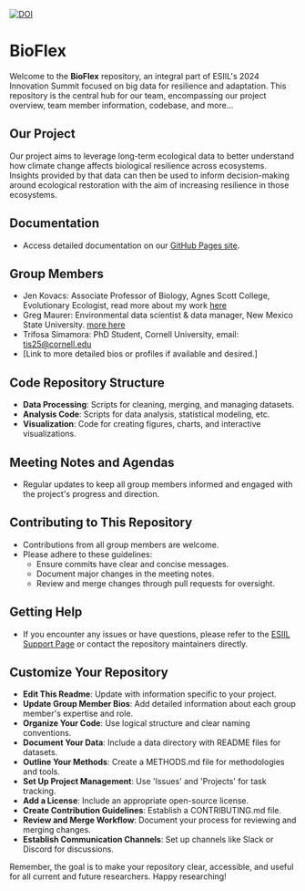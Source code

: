 [![DOI](https://zenodo.org/badge/800243545.svg)](https://zenodo.org/doi/10.5281/zenodo.11189031)

# BioFlex

Welcome to the **BioFlex** repository, an integral part of ESIIL's 2024 Innovation Summit focused on big data for resilience and adaptation. This repository is the central hub for our team, encompassing our project overview, team member information, codebase, and more...


## Our Project
Our project aims to leverage long-term ecological data to better understand how climate change affects biological resilience across ecosystems. Insights provided by that data can then be used to inform decision-making around ecological restoration with the aim of increasing resilience in those ecosystems. 


## Documentation
- Access detailed documentation on our [GitHub Pages site](https://your-gh-pages-url/).


## Group Members
- Jen Kovacs: Associate Professor of Biology, Agnes Scott College, Evolutionary Ecologist, read more about my work [here](https://jkovacs.agnesscott.org/)
- Greg Maurer: Environmental data scientist & data manager, New Mexico State University. [more here](https://greg.pronghorns.net)
- Trifosa Simamora: PhD Student, Cornell University, email: tis25@cornell.edu
- [Link to more detailed bios or profiles if available and desired.]

## Code Repository Structure
- **Data Processing**: Scripts for cleaning, merging, and managing datasets.
- **Analysis Code**: Scripts for data analysis, statistical modeling, etc.
- **Visualization**: Code for creating figures, charts, and interactive visualizations.

## Meeting Notes and Agendas
- Regular updates to keep all group members informed and engaged with the project's progress and direction.

## Contributing to This Repository
- Contributions from all group members are welcome.
- Please adhere to these guidelines:
  - Ensure commits have clear and concise messages.
  - Document major changes in the meeting notes.
  - Review and merge changes through pull requests for oversight.

## Getting Help
- If you encounter any issues or have questions, please refer to the [ESIIL Support Page](https://esiil-support-page-url/) or contact the repository maintainers directly.

## Customize Your Repository
- **Edit This Readme**: Update with information specific to your project.
- **Update Group Member Bios**: Add detailed information about each group member's expertise and role.
- **Organize Your Code**: Use logical structure and clear naming conventions.
- **Document Your Data**: Include a data directory with README files for datasets.
- **Outline Your Methods**: Create a METHODS.md file for methodologies and tools.
- **Set Up Project Management**: Use 'Issues' and 'Projects' for task tracking.
- **Add a License**: Include an appropriate open-source license.
- **Create Contribution Guidelines**: Establish a CONTRIBUTING.md file.
- **Review and Merge Workflow**: Document your process for reviewing and merging changes.
- **Establish Communication Channels**: Set up channels like Slack or Discord for discussions.

Remember, the goal is to make your repository clear, accessible, and useful for all current and future researchers. Happy researching!
